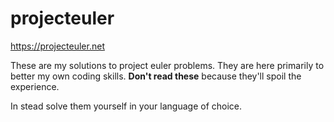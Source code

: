 # projecteuler

https://projecteuler.net

These are my solutions to project euler problems. They are here primarily to better my own coding skills.
**Don't read these** because they'll spoil the experience. 

In stead solve them yourself in your language of choice.

